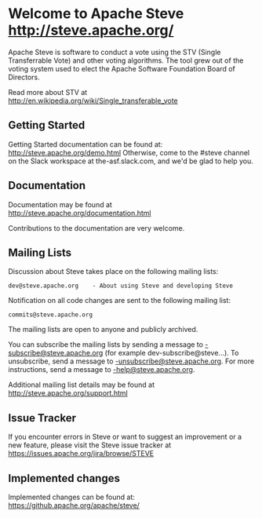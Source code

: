 # Welcome to Apache Steve <http://steve.apache.org/>

Apache Steve is software to conduct a vote using the STV (Single
Transferrable Vote) and other voting algorithms. The tool grew out of the voting
system used to elect the Apache Software Foundation Board of
Directors.

Read more about STV at
http://en.wikipedia.org/wiki/Single_transferable_vote

## Getting Started

Getting Started documentation can be found at: http://steve.apache.org/demo.html
Otherwise, come to the #steve channel on the Slack workspace at the-asf.slack.com, 
and we'd be glad to help you.


## Documentation

Documentation may be found at http://steve.apache.org/documentation.html

Contributions to the documentation are very welcome.

## Mailing Lists

Discussion about Steve takes place on the following mailing lists:

    dev@steve.apache.org    - About using Steve and developing Steve

Notification on all code changes are sent to the following mailing list:

    commits@steve.apache.org

The mailing lists are open to anyone and publicly archived.

You can subscribe the mailing lists by sending a message to
<LIST>-subscribe@steve.apache.org (for example
dev-subscribe@steve...).  To unsubscribe, send a message to
<LIST>-unsubscribe@steve.apache.org.  For more instructions, send a
message to <LIST>-help@steve.apache.org.

Additional mailing list details may be found at
http://steve.apache.org/support.html

## Issue Tracker

If you encounter errors in Steve or want to suggest an improvement or a new
feature, please visit the Steve issue tracker at
https://issues.apache.org/jira/browse/STEVE

## Implemented changes

Implemented changes can be found at:
    https://github.apache.org/apache/steve/
